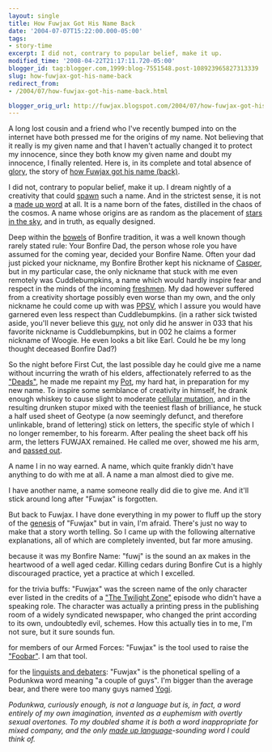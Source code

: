 ```yaml
---
layout: single
title: How Fuwjax Got His Name Back
date: '2004-07-07T15:22:00.000-05:00'
tags:
- story-time
excerpt: I did not, contrary to popular belief, make it up.
modified_time: '2008-04-22T21:17:11.720-05:00'
blogger_id: tag:blogger.com,1999:blog-7551548.post-108923965827313339
slug: how-fuwjax-got-his-name-back
redirect_from: 
- /2004/07/how-fuwjax-got-his-name-back.html

blogger_orig_url: http://fuwjax.blogspot.com/2004/07/how-fuwjax-got-his-name-back.html
---
```


A long lost cousin and a friend who I've recently bumped into on the internet have both pressed me for the origins of my name.  Not believing that it really is my given name and that I haven't actually changed it to protect my innocence, since they both know my given name and doubt my innocence, I finally relented.  Here is, in its complete and total absence of [glory](http://www.imdb.com/title/tt0097441/), the story of [how Fuwjax got his name (back)](http://www.imdb.com/title/tt0120703/).

I did not, contrary to popular belief, make it up.  I dream nightly of a creativity that could [spawn](http://www.imdb.com/title/tt0120177/) such a name.  And in the strictest sense, it is not a [made up word](http://www.pseudodictionary.com/) at all.  It is a name born of the fates, distilled in the chaos of the cosmos.  A name whose origins are as random as the placement of [stars in the sky](http://www.bethlehemstar.net/), and in truth, as equally designed.

Deep within the [bowels](YouSicko) of Bonfire tradition, it was a well known though rarely stated rule:  Your Bonfire Dad, the person whose role you have assumed for the coming year, decided your Bonfire Name.  Often your dad just picked your nickname, my Bonfire Brother kept his nickname of [Casper](http://www.imdb.com/title/tt0112642/), but in my particular case, the only nickname that stuck with me even remotely was Cuddlebumpkins, a name which would hardly inspire fear and respect in the minds of the incoming [freshmen](http://www.imdb.com/title/tt0099615/).  My dad however suffered from a creativity shortage possibly even worse than my own, and the only nickname he could come up with was [PPSV](http://www.imdb.com/title/tt0103859/), which I assure you would have garnered even less respect than Cuddlebumpkins. (in a rather sick twisted aside, you'll never believe this [guy](http://www.cu2.nl/browse.php?id=203), not only did he answer in 033 that his favorite nickname is Cuddlebumpkins, but in 002 he claims a former nickname of Woogie.  He even looks a bit like Earl.  Could he be my long thought deceased Bonfire Dad?)

So the night before First Cut, the last possible day he could give me a name without incurring the wrath of his elders, affectionately referred to as the ["Deads"](http://www.imdb.com/title/tt0106308/), he made me repaint my [Pot](http://www.imdb.com/title/tt0267913/), my hard hat, in preparation for my new name.  To inspire some semblance of creativity in himself, he drank enough whiskey to cause slight to moderate [cellular mutation](http://www.imdb.com/title/tt0145487/), and in the resulting drunken stupor mixed with the teeniest flash of brilliance, he stuck a half used sheet of Geotype (a now seemingly defunct, and therefore unlinkable, brand of lettering) stick on letters, the specific style of which I no longer remember, to his forearm.  After pealing the sheet back off his arm, the letters FUWJAX remained.  He called me over, showed me his arm, and [passed out](http://www.imdb.com/title/tt0106677/).

A name I in no way earned.  A name, which quite frankly didn't have anything to do with me at all.  A name a man almost died to give me.

I have another name, a name someone really did die to give me.  And it'll stick around long after "Fuwjax" is forgotten.

But back to Fuwjax.  I have done everything in my power to fluff up the story of the [genesis](http://biblegateway.com/cgi-bin/bible?language=english&passage=genesis&version=NIV) of "Fuwjax" but in vain, I'm afraid.  There's just no way to make that a story worth telling.  So I came up with the following alternative explanations, all of which are completely invented, but far more amusing.

because it was my Bonfire Name: "fuwj" is the sound an ax makes in the heartwood of a well aged cedar.  Killing cedars during Bonfire Cut is a highly discouraged practice, yet a practice at which I excelled.

for the trivia buffs: "Fuwjax" was the screen name of the only character ever listed in the credits of a ["The Twilight Zone"](http://www.scifi.com/twilightzone/) episode who didn't have a speaking role.  The character was actually a printing press in the publishing room of a widely syndicated newspaper, who changed the print according to its own, undoubtedly evil, schemes.  How this actually ties in to me, I'm not sure, but it sure sounds fun.

for members of our Armed Forces: "Fuwjax" is the tool used to raise the ["Foobar"](http://www.foobar2000.org/).  I am that tool.

for the [linguists and debaters](http://www.imdb.com/title/tt0295178/): "Fuwjax" is the phonetical spelling of a Podunkwa word meaning "a couple of guys".  I'm bigger than the average bear, and there were too many guys named [Yogi](http://www.yogi-berra.com/).

*Podunkwa, curiously enough, is not a language but is, in fact, a word entirely of my own imagination, invented as a euphemism with overtly sexual overtones.  To my doubled shame it is both a word inappropriate for mixed company, and the only [made up language](http://www.esperanto.net/)-sounding word I could think of.*